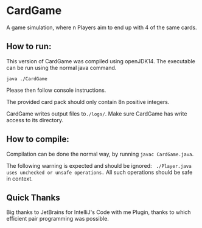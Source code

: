 # CardGame
A game simulation, where n Players aim to end up with 4 of the same cards.

## How to run:
This version of CardGame was compiled using openJDK14.
The executable can be run using the normal java command.

`java ./CardGame`

Please then follow console instructions.

The provided card pack should only contain 8n positive integers.

CardGame writes output files to`./logs/`. Make sure CardGame has write access to its directory.

## How to compile:
Compilation can be done the normal way, by running 
`javac CardGame.java`.

The following warning is expected and should be ignored: 
` ./Player.java uses unchecked or unsafe operations.`
All such operations should be safe in context.

## Quick Thanks
Big thanks to JetBrains for IntelliJ's Code with me Plugin, thanks to which efficient pair programming was possible.
